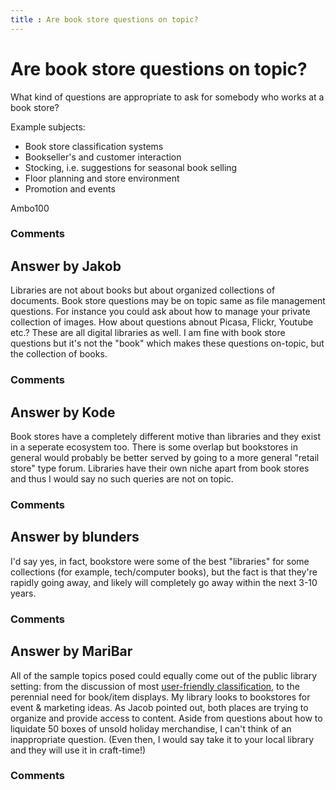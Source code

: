 ```yaml
---
title : Are book store questions on topic?
---
```

Are book store questions on topic?
=====================
What kind of questions are appropriate to ask for somebody who works at
a book store?

Example subjects:

-   Book store classification systems
-   Bookseller's and customer interaction
-   Stocking, i.e. suggestions for seasonal book selling
-   Floor planning and store environment
-   Promotion and events


Ambo100

### Comments ###


Answer by Jakob
----------------
Libraries are not about books but about organized collections of
documents. Book store questions may be on topic same as file management
questions. For instance you could ask about how to manage your private
collection of images. How about questions abnout Picasa, Flickr, Youtube
etc.? These are all digital libraries as well. I am fine with book store
questions but it's not the "book" which makes these questions on-topic,
but the collection of books.

### Comments ###

Answer by Kode
----------------
Book stores have a completely different motive than libraries and they
exist in a seperate ecosystem too. There is some overlap but bookstores
in general would probably be better served by going to a more general
"retail store" type forum. Libraries have their own niche apart from
book stores and thus I would say no such queries are not on topic.

### Comments ###

Answer by blunders
----------------
I'd say yes, in fact, bookstore were some of the best "libraries" for
some collections (for example, tech/computer books), but the fact is
that they're rapidly going away, and likely will completely go away
within the next 3-10 years.

### Comments ###

Answer by MariBar
----------------
All of the sample topics posed could equally come out of the public
library setting: from the discussion of most [user-friendly
classification](http://www.libraryjournal.com/article/CA6698264.html),
to the perennial need for book/item displays. My library looks to
bookstores for event & marketing ideas. As Jacob pointed out, both
places are trying to organize and provide access to content. Aside from
questions about how to liquidate 50 boxes of unsold holiday merchandise,
I can't think of an inappropriate question. (Even then, I would say take
it to your local library and they will use it in craft-time!)

### Comments ###

